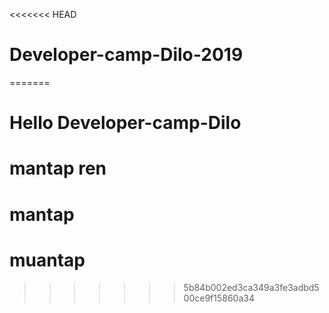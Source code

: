 <<<<<<< HEAD
# Developer-camp-Dilo-2019 
 
=======
# Hello Developer-camp-Dilo 

# mantap ren

# mantap 

# muantap 
>>>>>>> 5b84b002ed3ca349a3fe3adbd500ce9f15860a34
